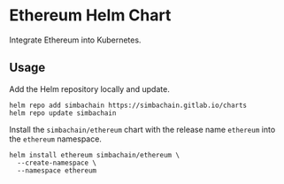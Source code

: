 # Ethereum Helm Chart

Integrate Ethereum into Kubernetes.

## Usage

Add the Helm repository locally and update.

```
helm repo add simbachain https://simbachain.gitlab.io/charts
helm repo update simbachain
```

Install the `simbachain/ethereum` chart with the release name `ethereum` into the `ethereum` namespace.

```
helm install ethereum simbachain/ethereum \
  --create-namespace \
  --namespace ethereum
```
